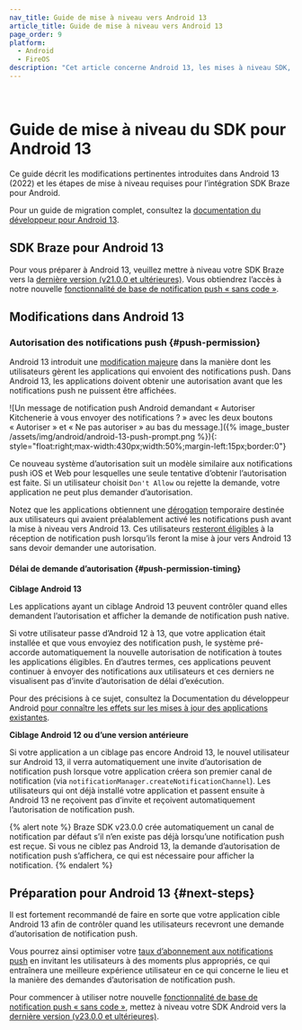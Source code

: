 ```yaml
---
nav_title: Guide de mise à niveau vers Android 13
article_title: Guide de mise à niveau vers Android 13
page_order: 9
platform: 
  - Android
  - FireOS
description: "Cet article concerne Android 13, les mises à niveau SDK, les modifications apportées aux autorisations des notifications push, la compatibilité SDK, etc."
---
```

<br>

# Guide de mise à niveau du SDK pour Android 13

Ce guide décrit les modifications pertinentes introduites dans Android 13 (2022) et les étapes de mise à niveau requises pour l’intégration SDK Braze pour Android.

Pour un guide de migration complet, consultez la [documentation du développeur pour Android 13][2].

## SDK Braze pour Android 13

Pour vous préparer à Android 13, veuillez mettre à niveau votre SDK Braze vers la [dernière version (v21.0.0 et ultérieures)][1]. Vous obtiendrez l’accès à notre nouvelle [fonctionnalité de base de notification push « sans code »][7].

## Modifications dans Android 13

### Autorisation des notifications push {#push-permission}

Android 13 introduit une [modification majeure][3] dans la manière dont les utilisateurs gèrent les applications qui envoient des notifications push. Dans Android 13, les applications doivent obtenir une autorisation avant que les notifications push ne puissent être affichées. 

![Un message de notification push Android demandant « Autoriser Kitchenerie à vous envoyer des notifications ? » avec les deux boutons « Autoriser » et « Ne pas autoriser » au bas du message.]({% image_buster /assets/img/android/android-13-push-prompt.png %}){: style="float:right;max-width:430px;width:50%;margin-left:15px;border:0"}

Ce nouveau système d’autorisation suit un modèle similaire aux notifications push iOS et Web pour lesquelles une seule tentative d’obtenir l’autorisation est faite. Si un utilisateur choisit `Don't Allow` ou rejette la demande, votre application ne peut plus demander d’autorisation.

Notez que les applications obtiennent une [dérogation][4] temporaire destinée aux utilisateurs qui avaient préalablement activé les notifications push avant la mise à niveau vers Android 13. Ces utilisateurs [resteront éligibles][8] à la réception de notification push lorsqu’ils feront la mise à jour vers Android 13 sans devoir demander une autorisation.

#### Délai de demande d’autorisation {#push-permission-timing}

**Ciblage Android 13**

Les applications ayant un ciblage Android 13 peuvent contrôler quand elles demandent l’autorisation et afficher la demande de notification push native. 

Si votre utilisateur passe d’Android 12 à 13, que votre application était installée et que vous envoyiez des notification push, le système pré-accorde automatiquement la nouvelle autorisation de notification à toutes les applications éligibles. En d’autres termes, ces applications peuvent continuer à envoyer des notifications aux utilisateurs et ces derniers ne visualisent pas d’invite d’autorisation de délai d’exécution.

Pour des précisions à ce sujet, consultez la Documentation du développeur Android [ pour connaître les effets sur les mises à jour des applications existantes][8].

**Ciblage Android 12 ou d’une version antérieure**

Si votre application a un ciblage pas encore Android 13, le nouvel utilisateur sur Android 13, il verra automatiquement une invite d’autorisation de notification push lorsque votre application créera son premier canal de notification (via `notificationManager.createNotificationChannel`). Les utilisateurs qui ont déjà installé votre application et passent ensuite à Android 13 ne reçoivent pas d’invite et reçoivent automatiquement l’autorisation de notification push.

{% alert note %}
Braze SDK v23.0.0 crée automatiquement un canal de notification par défaut s’il n’en existe pas déjà lorsqu’une notification push est reçue. Si vous ne ciblez pas Android 13, la demande d’autorisation de notification push s’affichera, ce qui est nécessaire pour afficher la notification.
{% endalert %}

## Préparation pour Android 13 {#next-steps}

Il est fortement recommandé de faire en sorte que votre application cible Android 13 afin de contrôler quand les utilisateurs recevront une demande d’autorisation de notification push.

Vous pourrez ainsi optimiser votre [taux d’abonnement aux notifications push][6] en invitant les utilisateurs à des moments plus appropriés, ce qui entraînera une meilleure expérience utilisateur en ce qui concerne le lieu et la manière des demandes d’autorisation de notification push.

Pour commencer à utiliser notre nouvelle [fonctionnalité de base de notification push « sans code »][7], mettez à niveau votre SDK Android vers la [dernière version (v23.0.0 et ultérieures)][1].

[1]: https://github.com/Appboy/appboy-android-sdk/blob/master/CHANGELOG.md#2300
[2]: https://developer.android.com/about/versions/13
[3]: https://developer.android.com/about/versions/13/changes/notification-permission
[4]: https://developer.android.com/about/versions/13/changes/notification-permission#eligibility
[5]: https://developer.android.com/about/versions/13/overview#platform_stability
[6]: https://www.braze.com/resources/articles/android-13-developer-preview-push-opt-ins-arrive-for-android-apps
[7]: {{site.baseurl}}/user_guide/message_building_by_channel/push/push_primer_messages/
[8]: https://developer.android.com/about/versions/13/changes/notification-permission#existing-apps
